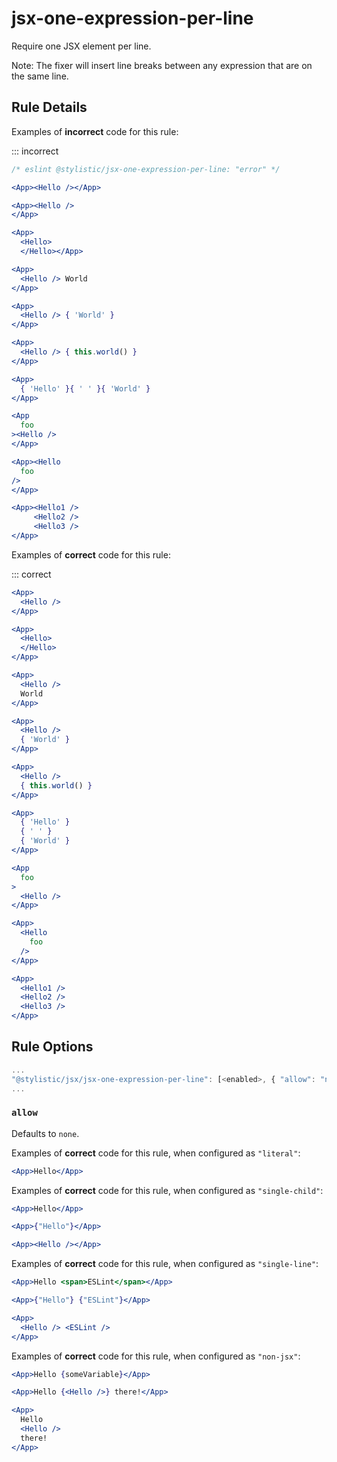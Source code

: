 # jsx-one-expression-per-line

Require one JSX element per line.

Note: The fixer will insert line breaks between any expression that are on the same line.

## Rule Details

Examples of **incorrect** code for this rule:

::: incorrect

```jsx
/* eslint @stylistic/jsx-one-expression-per-line: "error" */

<App><Hello /></App>

<App><Hello />
</App>

<App>
  <Hello>
  </Hello></App>

<App>
  <Hello /> World
</App>

<App>
  <Hello /> { 'World' }
</App>

<App>
  <Hello /> { this.world() }
</App>

<App>
  { 'Hello' }{ ' ' }{ 'World' }
</App>

<App
  foo
><Hello />
</App>

<App><Hello
  foo
/>
</App>

<App><Hello1 />
     <Hello2 />
     <Hello3 />
</App>
```

Examples of **correct** code for this rule:

::: correct

```jsx
<App>
  <Hello />
</App>

<App>
  <Hello>
  </Hello>
</App>

<App>
  <Hello />
  World
</App>

<App>
  <Hello />
  { 'World' }
</App>

<App>
  <Hello />
  { this.world() }
</App>

<App>
  { 'Hello' }
  { ' ' }
  { 'World' }
</App>

<App
  foo
>
  <Hello />
</App>

<App>
  <Hello
    foo
  />
</App>

<App>
  <Hello1 />
  <Hello2 />
  <Hello3 />
</App>
```

## Rule Options

```js
...
"@stylistic/jsx/jsx-one-expression-per-line": [<enabled>, { "allow": "none"|"literal"|"single-child"|"non-jsx" }]
...
```

### `allow`

Defaults to `none`.

Examples of **correct** code for this rule, when configured as `"literal"`:

```jsx
<App>Hello</App>
```

Examples of **correct** code for this rule, when configured as `"single-child"`:

```jsx
<App>Hello</App>

<App>{"Hello"}</App>

<App><Hello /></App>
```

Examples of **correct** code for this rule, when configured as `"single-line"`:

```jsx
<App>Hello <span>ESLint</span></App>

<App>{"Hello"} {"ESLint"}</App>

<App>
  <Hello /> <ESLint />
</App>
```

Examples of **correct** code for this rule, when configured as `"non-jsx"`:

```jsx
<App>Hello {someVariable}</App>

<App>Hello {<Hello />} there!</App>

<App>
  Hello
  <Hello />
  there!
</App>
```
